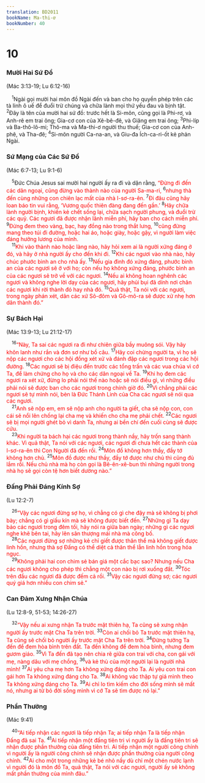 ```yaml
---
translation: BD2011
bookName: Ma-thi-ơ 
bookNumber: 40
---
```


<div class="title"><h1>10</h1><h3>Mười Hai Sứ Ðồ</h3><p>(Mác 3:13-19; Lu 6:12-16)</p></div>
<span class="verse mat_10_1"> <sup>1</sup>Ngài gọi mười hai môn đồ Ngài đến và ban cho họ quyền phép trên các tà linh ô uế để đuổi trừ chúng và chữa lành mọi thứ yếu đau và bịnh tật. </span>
<span class="verse mat_10_2"><sup>2</sup>Ðây là tên của mười hai sứ đồ: trước hết là Si-môn, cũng gọi là Phi-rơ, và Anh-rê em trai ông; Gia-cơ con của Xê-bê-đê, và Giăng em trai ông; </span>
<span class="verse mat_10_3"><sup>3</sup>Phi-líp và Ba-thô-lô-mi; Thô-ma và Ma-thi-ơ người thu thuế; Gia-cơ con của Anh-phê, và Tha-đê; </span>
<span class="verse mat_10_4"><sup>4</sup>Si-môn người Ca-na-an, và Giu-đa Ích-ca-ri-ốt kẻ phản Ngài.<br/></span>
<div class="title"><h3>Sứ Mạng của Các Sứ Ðồ</h3><p>(Mác 6:7-13; Lu 9:1-6)</p></div>
<span class="verse mat_10_5"> <sup>5</sup>Ðức Chúa Jesus sai mười hai người ấy ra đi và dặn rằng, <font color="red">“Ðừng đi đến các dân ngoại, cũng đừng vào thành nào của người Sa-ma-ri, </font></span>
<span class="verse mat_10_6"><sup>6</sup><font color="red">nhưng thà đến cùng những con chiên lạc mất của nhà I-sơ-ra-ên. </font></span>
<span class="verse mat_10_7"><sup>7</sup><font color="red">Ði đâu cũng hãy loan báo tin vui rằng, ‘Vương quốc thiên đàng đang đến gần.’ </font></span>
<span class="verse mat_10_8"><sup>8</sup><font color="red">Hãy chữa lành người bịnh, khiến kẻ chết sống lại, chữa sạch người phung, và đuổi trừ các quỷ. Các ngươi đã được nhận lãnh miễn phí, hãy ban cho cách miễn phí. </font></span>
<span class="verse mat_10_9"><sup>9</sup><font color="red">Ðừng đem theo vàng, bạc, hay đồng nào trong thắt lưng, </font></span>
<span class="verse mat_10_10"><sup>10</sup><font color="red">cũng đừng mang theo túi đi đường, hoặc hai áo, hoặc giày, hoặc gậy, vì người làm việc đáng hưởng lương của mình.</font><br/></span>
<span class="verse mat_10_11"> <sup>11</sup><font color="red">Khi vào thành nào hoặc làng nào, hãy hỏi xem ai là người xứng đáng ở đó, và hãy ở nhà người ấy cho đến khi đi. </font></span>
<span class="verse mat_10_12"><sup>12</sup><font color="red">Khi các ngươi vào nhà nào, hãy chúc phước bình an cho nhà ấy. </font></span>
<span class="verse mat_10_13"><sup>13</sup><font color="red">Nếu gia đình đó xứng đáng, phước bình an của các ngươi sẽ ở với họ; còn nếu họ không xứng đáng, phước bình an của các ngươi sẽ trở về với các ngươi. </font></span>
<span class="verse mat_10_14"><sup>14</sup><font color="red">Nếu ai không hoan nghênh các ngươi và không nghe lời dạy của các ngươi, hãy phủi bụi đã dính nơi chân các ngươi khi rời thành đó hay nhà đó. </font></span>
<span class="verse mat_10_15"><sup>15</sup><font color="red">Quả thật, Ta nói với các ngươi, trong ngày phán xét, dân các xứ Sô-đôm và Gô-mô-ra sẽ được xử nhẹ hơn dân thành đó.”</font><br/></span>
<div class="title"><h3>Sự Bách Hại</h3><p>(Mác 13:9-13; Lu 21:12-17)</p></div>
<span class="verse mat_10_16"> <sup>16</sup><font color="red">“Này, Ta sai các ngươi ra đi như chiên giữa bầy muông sói. Vậy hãy khôn lanh như rắn và đơn sơ như bồ câu. </font></span>
<span class="verse mat_10_17"><sup>17</sup><font color="red">Hãy coi chừng người ta, vì họ sẽ nộp các ngươi cho các hội đồng xét xử và đánh đập các ngươi trong các hội đường. </font></span>
<span class="verse mat_10_18"><sup>18</sup><font color="red">Các ngươi sẽ bị điệu đến trước các tổng trấn và các vua chúa vì cớ Ta, để làm chứng cho họ và cho các dân ngoại về Ta. </font></span>
<span class="verse mat_10_19"><sup>19</sup><font color="red">Khi họ đem các ngươi ra xét xử, đừng lo phải nói thế nào hoặc sẽ nói điều gì, vì những điều phải nói sẽ được ban cho các ngươi trong chính giờ đó. </font></span>
<span class="verse mat_10_20"><sup>20</sup><font color="red">Vì chẳng phải các ngươi sẽ tự mình nói, bèn là Ðức Thánh Linh của Cha các ngươi sẽ nói qua các ngươi.</font><br/></span>
<span class="verse mat_10_21"> <sup>21</sup><font color="red">Anh sẽ nộp em, em sẽ nộp anh cho người ta giết, cha sẽ nộp con, con cái sẽ nổi lên chống lại cha mẹ và khiến cho cha mẹ phải chết. </font></span>
<span class="verse mat_10_22"><sup>22</sup><font color="red">Các ngươi sẽ bị mọi người ghét bỏ vì danh Ta, nhưng ai bền chí đến cuối cùng sẽ được cứu.</font><br/></span>
<span class="verse mat_10_23"> <sup>23</sup><font color="red">Khi người ta bách hại các ngươi trong thành nầy, hãy trốn sang thành khác. Vì quả thật, Ta nói với các ngươi, các ngươi đi chưa hết các thành của I-sơ-ra-ên thì Con Người đã đến rồi. </font></span>
<span class="verse mat_10_24"><sup>24</sup><font color="red">Môn đồ không hơn thầy, đầy tớ không hơn chủ. </font></span>
<span class="verse mat_10_25"><sup>25</sup><font color="red">Môn đồ được như thầy, đầy tớ được như chủ thì cũng đủ lắm rồi. Nếu chủ nhà mà họ còn gọi là Bê-ên-xê-bun thì những người trong nhà họ sẽ gọi còn tệ hơn biết dường nào.”</font><br/></span>
<div class="title"><h3>Ðấng Phải Ðáng Kính Sợ</h3><p>(Lu 12:2-7)</p></div>
<span class="verse mat_10_26"> <sup>26</sup><font color="red">“Vậy các ngươi đừng sợ họ, vì chẳng có gì che đậy mà sẽ không bị phơi bày; chẳng có gì giấu kín mà sẽ không được biết đến. </font></span>
<span class="verse mat_10_27"><sup>27</sup><font color="red">Những gì Ta dạy bảo các ngươi trong đêm tối, hãy nói ra giữa ban ngày; những gì các ngươi nghe khẽ bên tai, hãy lên sân thượng mái nhà mà công bố.</font><br/></span>
<span class="verse mat_10_28"> <sup>28</sup><font color="red">Các ngươi đừng sợ những kẻ chỉ giết được thân thể mà không giết được linh hồn, nhưng thà sợ Ðấng có thể diệt cả thân thể lẫn linh hồn trong hỏa ngục. </font><br/></span>
<span class="verse mat_10_29"> <sup>29</sup><font color="red">Không phải hai con chim sẻ bán giá một cắc bạc sao? Nhưng nếu Cha các ngươi không cho phép thì chẳng một con nào bị rơi xuống đất. </font></span>
<span class="verse mat_10_30"><sup>30</sup><font color="red">Tóc trên đầu các ngươi đã được đếm cả rồi. </font></span>
<span class="verse mat_10_31"><sup>31</sup><font color="red">Vậy các ngươi đừng sợ; các ngươi quý giá hơn nhiều con chim sẻ.”</font><br/></span>
<div class="title"><h3>Can Ðảm Xưng Nhận Chúa</h3><p>(Lu 12:8-9, 51-53; 14:26-27)</p></div>
<span class="verse mat_10_32"> <sup>32</sup><font color="red">“Vậy nếu ai xưng nhận Ta trước mặt thiên hạ, Ta cũng sẽ xưng nhận người ấy trước mặt Cha Ta trên trời. </font></span>
<span class="verse mat_10_33"><sup>33</sup><font color="red">Còn ai chối bỏ Ta trước mặt thiên hạ, Ta cũng sẽ chối bỏ người ấy trước mặt Cha Ta trên trời. </font></span>
<span class="verse mat_10_34"><sup>34</sup><font color="red">Ðừng tưởng Ta đến để đem hòa bình trên đất. Ta đến không để đem hòa bình, nhưng đem gươm giáo. </font></span>
<span class="verse mat_10_35"><sup>35</sup><font color="red">Vì Ta đến đã tạo nên chia rẽ giữa con trai với cha, con gái với mẹ, nàng dâu với mẹ chồng, </font></span>
<span class="verse mat_10_36"><sup>36</sup><font color="red">và kẻ thù của một người lại là người nhà mình! </font></span>
<span class="verse mat_10_37"><sup>37</sup><font color="red">Ai yêu cha mẹ hơn Ta không xứng đáng cho Ta. Ai yêu con trai con gái hơn Ta không xứng đáng cho Ta. </font></span>
<span class="verse mat_10_38"><sup>38</sup><font color="red">Ai không vác thập tự giá mình theo Ta không xứng đáng cho Ta. </font></span>
<span class="verse mat_10_39"><sup>39</sup><font color="red">Ai chỉ lo tìm kiếm cho đời sống mình sẽ mất nó, nhưng ai từ bỏ đời sống mình vì cớ Ta sẽ tìm được nó lại.”</font><br/></span>
<div class="title"><h3>Phần Thưởng</h3><p>(Mác 9:41)</p></div>
<span class="verse mat_10_40"> <sup>40</sup><font color="red">“Ai tiếp nhận các ngươi là tiếp nhận Ta; ai tiếp nhận Ta là tiếp nhận Ðấng đã sai Ta. </font></span>
<span class="verse mat_10_41"><sup>41</sup><font color="red">Ai tiếp nhận một đấng tiên tri vì người ấy là đấng tiên tri sẽ nhận được phần thưởng của đấng tiên tri. Ai tiếp nhận một người công chính vì người ấy là người công chính sẽ nhận được phần thưởng của người công chính. </font></span>
<span class="verse mat_10_42"><sup>42</sup><font color="red">Ai cho một trong những kẻ bé nhỏ nầy dù chỉ một chén nước lạnh vì người đó là môn đồ Ta, quả thật, Ta nói với các ngươi, người ấy sẽ không mất phần thưởng của mình đâu.”</font><br/></span>

